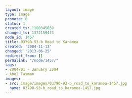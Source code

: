```yaml
---
layout: image
type: image
promote: 0
status: 1
created_ts: 1100345030
changed_ts: 1372159473
node_id: 1457
title: 03790-93-b Road to Karamea
created: '2004-11-13'
changed: '2013-06-25'
redirect_from: []
permalink: "/node/1457/"
tags:
- 2004/01 - January 2004
- Abel Tasman
images:
- src: image/images/03790-93-b_road_to_karamea-1457.jpg
  name: 03790-93-b_road_to_karamea-1457.jpg
---
```


